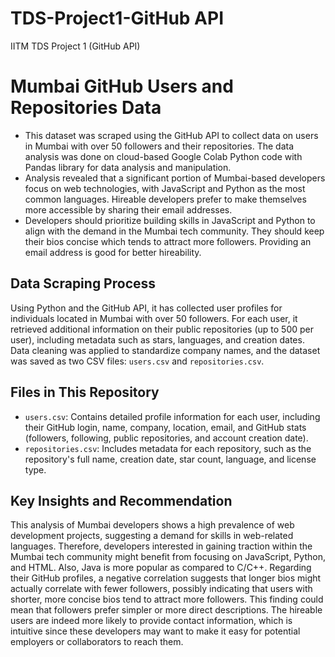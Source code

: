 # TDS-Project1-GitHub API
IITM TDS Project 1 (GitHub API)

# Mumbai GitHub Users and Repositories Data
- This dataset was scraped using the GitHub API to collect data on users in Mumbai with over 50 followers and their repositories. The data analysis was done on cloud-based Google Colab Python code with Pandas library for data analysis and manipulation.
- Analysis revealed that a significant portion of Mumbai-based developers focus on web technologies, with JavaScript and Python as the most common languages. Hireable developers prefer to make themselves more accessible by sharing their email addresses.
- Developers should prioritize building skills in JavaScript and Python to align with the demand in the Mumbai tech community. They should keep their bios concise which tends to attract more followers. Providing an email address is good for better hireability.


## Data Scraping Process
Using Python and the GitHub API, it has collected user profiles for individuals located in Mumbai with over 50 followers. For each user, it retrieved additional information on their public repositories (up to 500 per user), including metadata such as stars, languages, and creation dates. Data cleaning was applied to standardize company names, and the dataset was saved as two CSV files: `users.csv` and `repositories.csv`.

## Files in This Repository
- `users.csv`: Contains detailed profile information for each user, including their GitHub login, name, company, location, email, and GitHub stats (followers, following, public repositories, and account creation date).
- `repositories.csv`: Includes metadata for each repository, such as the repository's full name, creation date, star count, language, and license type.
## Key Insights and Recommendation
This analysis of Mumbai developers shows a high prevalence of web development projects, suggesting a demand for skills in web-related languages. Therefore, developers interested in gaining traction within the Mumbai tech community might benefit from focusing on JavaScript, Python, and HTML. Also, Java is more popular as compared to C/C++. Regarding their GitHub profiles, a negative correlation suggests that longer bios might actually correlate with fewer followers, possibly indicating that users with shorter, more concise bios tend to attract more followers. This finding could mean that followers prefer simpler or more direct descriptions. The hireable users are indeed more likely to provide contact information, which is intuitive since these developers may want to make it easy for potential employers or collaborators to reach them.
